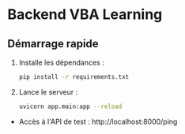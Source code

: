 # Backend VBA Learning

## Démarrage rapide

1. Installe les dépendances :
   ```bash
   pip install -r requirements.txt
   ```
2. Lance le serveur :
   ```bash
   uvicorn app.main:app --reload
   ```

- Accès à l'API de test : http://localhost:8000/ping
